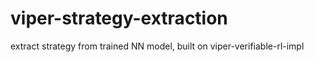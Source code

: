 # viper-strategy-extraction
extract strategy from trained NN model, built on viper-verifiable-rl-impl
